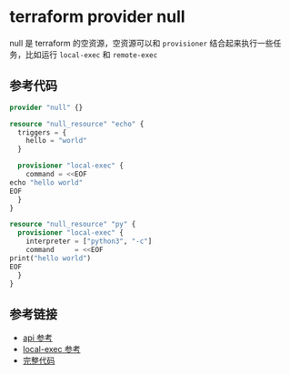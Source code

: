 # terraform provider null

null 是 terraform 的空资源，空资源可以和 `provisioner` 结合起来执行一些任务，比如运行 `local-exec` 和 `remote-exec`

## 参考代码

```terraform
provider "null" {}

resource "null_resource" "echo" {
  triggers = {
    hello = "world"
  }

  provisioner "local-exec" {
    command = <<EOF
echo "hello world"
EOF
  }
}

resource "null_resource" "py" {
  provisioner "local-exec" {
    interpreter = ["python3", "-c"]
    command     = <<EOF
print("hello world")
EOF
  }
}
```

## 参考链接

- [api 参考](https://registry.terraform.io/providers/hashicorp/null/latest/docs)
- [local-exec 参考](https://developer.hashicorp.com/terraform/language/resources/provisioners/local-exec)
- [完整代码](code/null/main.tf)
